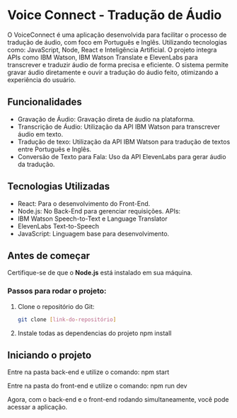
# Voice Connect - Tradução de Áudio

O VoiceConnect é uma aplicação desenvolvida para facilitar o processo de tradução de áudio, com foco em Português e Inglês. Utilizando tecnologias como: JavaScript, Node, React e Inteligência Artificial. O projeto integra APIs como IBM Watson, IBM Watson Translate e ElevenLabs para transcrever e traduzir áudio de forma precisa e eficiente. O sistema permite gravar áudio diretamente e ouvir a tradução do áudio feito, otimizando a experiência do usuário.

## Funcionalidades

* Gravação de Áudio: Gravação direta de áudio na plataforma.
* Transcrição de Áudio: Utilização da API IBM Watson para transcrever áudio em texto.
* Tradução de texo: Utilização da API IBM Watson para tradução de textos entre Português e Inglês.
* Conversão de Texto para Fala: Uso da API ElevenLabs para gerar áudio da tradução.

## Tecnologias Utilizadas

* React: Para o desenvolvimento do Front-End.
* Node.js: No Back-End para gerenciar requisições.
APIs:
* IBM Watson Speech-to-Text e Language Translator
* ElevenLabs Text-to-Speech
* JavaScript: Linguagem base para desenvolvimento.

## Antes de começar
Certifique-se de que o **Node.js** está instalado em sua máquina. 

### Passos para rodar o projeto:

1. Clone o repositório do Git:
   ```bash
   git clone [link-do-repositório]

2. Instale todas as dependencias do projeto 
    npm install
   
## Iniciando o projeto 

Entre na pasta back-end e utilize o comando: npm start

Entre na pasta do front-end e utilize o comando:  npm run dev

Agora, com o back-end e o front-end rodando simultaneamente, você pode acessar a aplicação.

